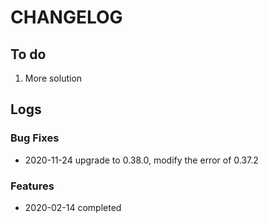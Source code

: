 # CHANGELOG

## To do

1. More solution

## Logs

### Bug Fixes

* 2020-11-24  upgrade to 0.38.0, modify the error of 0.37.2

### Features

* 2020-02-14  completed
